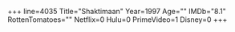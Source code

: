 +++
line=4035
Title="Shaktimaan"
Year=1997
Age=""
IMDb="8.1"
RottenTomatoes=""
Netflix=0
Hulu=0
PrimeVideo=1
Disney=0
+++

